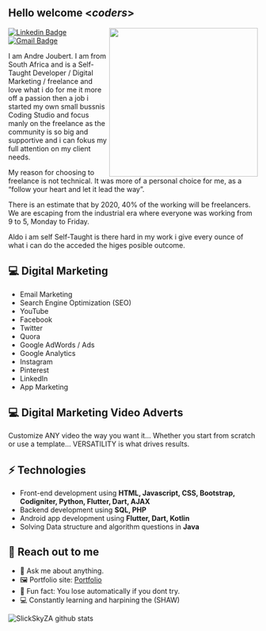 <h2> Hello welcome <<i>coders</i>></h2>

<img align='right' src='http://www.jenyalestina.com/blog/wp-content/uploads/2019/05/web-development-1024x582.jpg' width='300"'>

[![Linkedin Badge](https://img.shields.io/badge/-Lindkeden-blue?style=flat-square&logo=Linkedin&logoColor=white&link=https://www.linkedin.com/in/suyash-srivastava-458b0117)](https://www.linkedin.com/in/suyash-srivastava-458b01173) 
[![Gmail Badge](https://img.shields.io/badge/-Gmail-Red?style=flat-square&logo=Gmail&logoColor=white&link=mailto:suyash.srivastava14@gmail.com)](mailto:suyash.srivastava14@gmail.com)

I am Andre Joubert. I am from South Africa and is a Self-Taught Developer / Digital Marketing / freelance and love what i do for me it more off a passion then a job i started my own small bussnis Coding Studio and focus manly on the freelance as the community is so big and supportive and i can fokus my full attention on my client needs.

My reason for choosing to freelance is not technical. It was more of a personal choice for me, as a “follow your heart and let it lead the way”.

There is an estimate that by 2020, 40% of the working will be freelancers. We are escaping from the industrial era where everyone was working from 9 to 5, Monday to Friday. 


Aldo i am self Self-Taught is there hard in my work i give every ounce of what i can do the acceded the higes posible outcome.


## 💻 Digital Marketing
* Email Marketing
* Search Engine Optimization (SEO)
* YouTube
* Facebook
* Twitter
* Quora
* Google AdWords / Ads
* Google Analytics
* Instagram
* Pinterest
* LinkedIn
* App Marketing

## 💻 Digital Marketing Video Adverts
Customize ANY video the way you want it... 
Whether you start from scratch or use a template… 
VERSATILITY is what drives results.

## ⚡ Technologies 
- Front-end development using **HTML, Javascript, CSS, Bootstrap, Codigniter, Python, Flutter, Dart, AJAX**
- Backend development using **SQL, PHP**
- Android app development using **Flutter, Dart, Kotlin**
- Solving Data structure and algorithm questions in **Java**

## 👋 Reach out to me 
- 💬 Ask me about anything.
- 🖼️ Portfolio site: [Portfolio](https://github.com/SlickSkyZA/SlickSkyZA)
- 💎 Fun fact: You lose automatically if you dont try.
- 💻 Constantly learning and harpining the (SHAW)

![SlickSkyZA github stats](https://github-readme-stats.vercel.app/api?username=SlickSkyZA&hide=["issues"]&show_icons=true)
